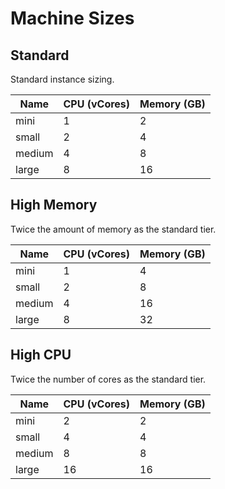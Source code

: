 # Machine Sizes

## Standard

Standard instance sizing.

| Name          | CPU   (vCores) | Memory  (GB)  |
|---            |---           |---          |
|mini  |1             |  2          |
|small |2             |  4          |
|medium|4             |  8          |
|large |8             | 16          |

## High Memory

Twice the amount of memory as the standard tier.

| Name          | CPU   (vCores) | Memory  (GB)  |
|---            |---           |---          |
|mini  |1             |  4          |
|small |2             |  8          |
|medium|4             |  16         |
|large |8             |  32         |

## High CPU

Twice the number of cores as the standard tier.

| Name          | CPU   (vCores) | Memory  (GB)  |
|---            |---           |---          |
|mini  |2             |  2          |
|small |4             |  4          |
|medium|8             |  8          |
|large |16             | 16         |

